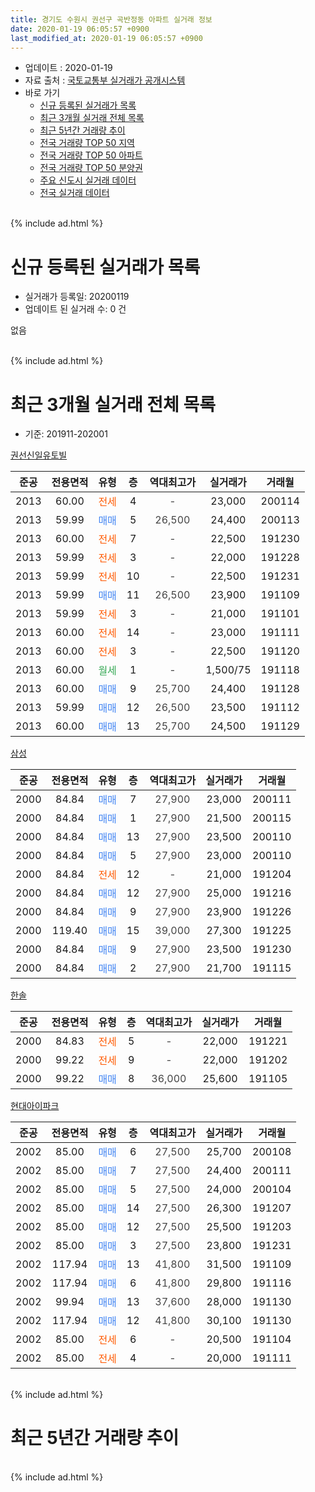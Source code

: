 ```yaml
---
title: 경기도 수원시 권선구 곡반정동 아파트 실거래 정보
date: 2020-01-19 06:05:57 +0900
last_modified_at: 2020-01-19 06:05:57 +0900
---
```


* 업데이트 : 2020-01-19
* 자료 출처 : [국토교통부 실거래가 공개시스템](http://rt.molit.go.kr)
* 바로 가기
    * [신규 등록된 실거래가 목록](#신규-등록된-실거래가-목록)
    * [최근 3개월 실거래 전체 목록](#최근-3개월-실거래-전체-목록)
    * [최근 5년간 거래량 추이](#최근-5년간-거래량-추이)
    * [전국 거래량 TOP 50 지역](https://apt-info.github.io/apt-trade-info/최근-3개월-전국에서-가장-거래가-많이-발생한-지역)
    * [전국 거래량 TOP 50 아파트](https://apt-info.github.io/apt-trade-info/최근-3개월-전국에서-가장-거래가-많이-발생한-아파트)
    * [전국 거래량 TOP 50 분양권](https://apt-info.github.io/apt-trade-info/최근-3개월-전국에서-가장-거래가-많이-발생한-분양권)
    * [주요 신도시 실거래 데이터](https://apt-info.github.io/apt-trade-info/주요-신도시)
    * [전국 실거래 데이터](https://apt-info.github.io/apt-trade-info/전국)
<br>
{% include ad.html %}
<br>

# 신규 등록된 실거래가 목록
* 실거래가 등록일: 20200119
* 업데이트 된 실거래 수: 0 건

없음

<br>
{% include ad.html %}
<br>

# 최근 3개월 실거래 전체 목록
* 기준: 201911-202001


[권선신일유토빌](https://search.naver.com/search.naver?query=%EA%B2%BD%EA%B8%B0%EB%8F%84+%EC%88%98%EC%9B%90%EC%8B%9C+%EA%B6%8C%EC%84%A0%EA%B5%AC+%EA%B3%A1%EB%B0%98%EC%A0%95%EB%8F%99+%EA%B6%8C%EC%84%A0%EC%8B%A0%EC%9D%BC%EC%9C%A0%ED%86%A0%EB%B9%8C)

|준공|전용면적|유형|층|역대최고가|실거래가|거래월|
|:---:|:---:|:---:|:---:|:---:|:---:|:---:|
|2013|60.00|<span style="color:#ff5a00">전세</span>|4|<span style="color:#444444">-</span>|23,000|200114|
|2013|59.99|<span style="color:#4285f3">매매</span>|5|<span style="color:#444444">26,500</span>|24,400|200113|
|2013|60.00|<span style="color:#ff5a00">전세</span>|7|<span style="color:#444444">-</span>|22,500|191230|
|2013|59.99|<span style="color:#ff5a00">전세</span>|3|<span style="color:#444444">-</span>|22,000|191228|
|2013|59.99|<span style="color:#ff5a00">전세</span>|10|<span style="color:#444444">-</span>|22,500|191231|
|2013|59.99|<span style="color:#4285f3">매매</span>|11|<span style="color:#444444">26,500</span>|23,900|191109|
|2013|59.99|<span style="color:#ff5a00">전세</span>|3|<span style="color:#444444">-</span>|21,000|191101|
|2013|60.00|<span style="color:#ff5a00">전세</span>|14|<span style="color:#444444">-</span>|23,000|191111|
|2013|60.00|<span style="color:#ff5a00">전세</span>|3|<span style="color:#444444">-</span>|22,500|191120|
|2013|60.00|<span style="color:#34a853">월세</span>|1|<span style="color:#444444">-</span>|1,500/75|191118|
|2013|60.00|<span style="color:#4285f3">매매</span>|9|<span style="color:#444444">25,700</span>|24,400|191128|
|2013|59.99|<span style="color:#4285f3">매매</span>|12|<span style="color:#444444">26,500</span>|23,500|191112|
|2013|60.00|<span style="color:#4285f3">매매</span>|13|<span style="color:#444444">25,700</span>|24,500|191129|

[삼성](https://search.naver.com/search.naver?query=%EA%B2%BD%EA%B8%B0%EB%8F%84+%EC%88%98%EC%9B%90%EC%8B%9C+%EA%B6%8C%EC%84%A0%EA%B5%AC+%EA%B3%A1%EB%B0%98%EC%A0%95%EB%8F%99+%EC%82%BC%EC%84%B1)

|준공|전용면적|유형|층|역대최고가|실거래가|거래월|
|:---:|:---:|:---:|:---:|:---:|:---:|:---:|
|2000|84.84|<span style="color:#4285f3">매매</span>|7|<span style="color:#444444">27,900</span>|23,000|200111|
|2000|84.84|<span style="color:#4285f3">매매</span>|1|<span style="color:#444444">27,900</span>|21,500|200115|
|2000|84.84|<span style="color:#4285f3">매매</span>|13|<span style="color:#444444">27,900</span>|23,500|200110|
|2000|84.84|<span style="color:#4285f3">매매</span>|5|<span style="color:#444444">27,900</span>|23,000|200110|
|2000|84.84|<span style="color:#ff5a00">전세</span>|12|<span style="color:#444444">-</span>|21,000|191204|
|2000|84.84|<span style="color:#4285f3">매매</span>|12|<span style="color:#444444">27,900</span>|25,000|191216|
|2000|84.84|<span style="color:#4285f3">매매</span>|9|<span style="color:#444444">27,900</span>|23,900|191226|
|2000|119.40|<span style="color:#4285f3">매매</span>|15|<span style="color:#444444">39,000</span>|27,300|191225|
|2000|84.84|<span style="color:#4285f3">매매</span>|9|<span style="color:#444444">27,900</span>|23,500|191230|
|2000|84.84|<span style="color:#4285f3">매매</span>|2|<span style="color:#444444">27,900</span>|21,700|191115|

[한솔](https://search.naver.com/search.naver?query=%EA%B2%BD%EA%B8%B0%EB%8F%84+%EC%88%98%EC%9B%90%EC%8B%9C+%EA%B6%8C%EC%84%A0%EA%B5%AC+%EA%B3%A1%EB%B0%98%EC%A0%95%EB%8F%99+%ED%95%9C%EC%86%94)

|준공|전용면적|유형|층|역대최고가|실거래가|거래월|
|:---:|:---:|:---:|:---:|:---:|:---:|:---:|
|2000|84.83|<span style="color:#ff5a00">전세</span>|5|<span style="color:#444444">-</span>|22,000|191221|
|2000|99.22|<span style="color:#ff5a00">전세</span>|9|<span style="color:#444444">-</span>|22,000|191202|
|2000|99.22|<span style="color:#4285f3">매매</span>|8|<span style="color:#444444">36,000</span>|25,600|191105|

[현대아이파크](https://search.naver.com/search.naver?query=%EA%B2%BD%EA%B8%B0%EB%8F%84+%EC%88%98%EC%9B%90%EC%8B%9C+%EA%B6%8C%EC%84%A0%EA%B5%AC+%EA%B3%A1%EB%B0%98%EC%A0%95%EB%8F%99+%ED%98%84%EB%8C%80%EC%95%84%EC%9D%B4%ED%8C%8C%ED%81%AC)

|준공|전용면적|유형|층|역대최고가|실거래가|거래월|
|:---:|:---:|:---:|:---:|:---:|:---:|:---:|
|2002|85.00|<span style="color:#4285f3">매매</span>|6|<span style="color:#444444">27,500</span>|25,700|200108|
|2002|85.00|<span style="color:#4285f3">매매</span>|7|<span style="color:#444444">27,500</span>|24,400|200111|
|2002|85.00|<span style="color:#4285f3">매매</span>|5|<span style="color:#444444">27,500</span>|24,000|200104|
|2002|85.00|<span style="color:#4285f3">매매</span>|14|<span style="color:#444444">27,500</span>|26,300|191207|
|2002|85.00|<span style="color:#4285f3">매매</span>|12|<span style="color:#444444">27,500</span>|25,500|191203|
|2002|85.00|<span style="color:#4285f3">매매</span>|3|<span style="color:#444444">27,500</span>|23,800|191231|
|2002|117.94|<span style="color:#4285f3">매매</span>|13|<span style="color:#444444">41,800</span>|31,500|191109|
|2002|117.94|<span style="color:#4285f3">매매</span>|6|<span style="color:#444444">41,800</span>|29,800|191116|
|2002|99.94|<span style="color:#4285f3">매매</span>|13|<span style="color:#444444">37,600</span>|28,000|191130|
|2002|117.94|<span style="color:#4285f3">매매</span>|12|<span style="color:#444444">41,800</span>|30,100|191130|
|2002|85.00|<span style="color:#ff5a00">전세</span>|6|<span style="color:#444444">-</span>|20,500|191104|
|2002|85.00|<span style="color:#ff5a00">전세</span>|4|<span style="color:#444444">-</span>|20,000|191111|


<br>
{% include ad.html %}
<br>

# 최근 5년간 거래량 추이


<div style="width:100%;">
    <canvas id="deal_progress" height="200"></canvas>
</div>

<script>
new Chart(document.getElementById("deal_progress"), {
    type: 'line',
    data: {
        labels: ['201501','201502','201503','201504','201505','201506','201507','201508','201509','201510','201511','201512','201601','201602','201603','201604','201605','201606','201607','201608','201609','201610','201611','201612','201701','201702','201703','201704','201705','201706','201707','201708','201709','201710','201711','201712','201801','201802','201803','201804','201805','201806','201807','201808','201809','201810','201811','201812','201901','201902','201903','201904','201905','201906','201907','201908','201909','201910','201911','201912','202001'],
        datasets: [{
            label: '매매',
            pointRadius: 1,
            data: [8, 14, 11, 12, 7, 12, 16, 9, 6, 13, 10, 6, 8, 3, 11, 11, 10, 8, 18, 12, 13, 21, 9, 2, 6, 8, 8, 21, 7, 12, 10, 6, 5, 14, 7, 9, 9, 10, 8, 12, 7, 4, 3, 6, 4, 7, 9, 4, 7, 3, 10, 3, 5, 6, 3, 8, 9, 13, 10, 7, 8],
            borderColor: "rgba(255, 201, 14, 1)",
            backgroundColor: "rgba(255, 201, 14, 0.5)",
            fill: false,
            lineTension: 0
        },{
            label: '전월세',
            pointRadius: 1,
            data: [7, 5, 14, 6, 8, 8, 5, 14, 4, 6, 7, 4, 8, 5, 4, 8, 3, 2, 5, 4, 3, 6, 5, 2, 6, 8, 12, 4, 11, 8, 4, 6, 4, 4, 4, 3, 7, 10, 8, 5, 4, 4, 4, 7, 3, 4, 5, 2, 10, 4, 4, 6, 8, 6, 6, 7, 2, 10, 6, 6, 1],
            borderColor: "rgba(0, 141, 185, 1)",
            backgroundColor: "rgba(0, 141, 185, 0.5)",
            fill: false,
            lineTension: 0
        }
        ]
    },
    options: {
        responsive: true,
        title: {
            display: false
        },
        tooltips: {
            mode: 'index',
            intersect: false
        },
        hover: {
            mode: 'nearest',
            intersect: true
        },
        scales: {
            xAxes: [{
                display: true,
                scaleLabel: {
                    display: true,
                    labelString: '년/월'
                }
            }],
            yAxes: [{
                display: true,
                ticks: {
                    suggestedMin: 0,
                },
                scaleLabel: {
                    display: true,
                    labelString: '실거래 수'
                }
            }]
        }
    }
});

</script>


<br>
{% include ad.html %}
<br>

